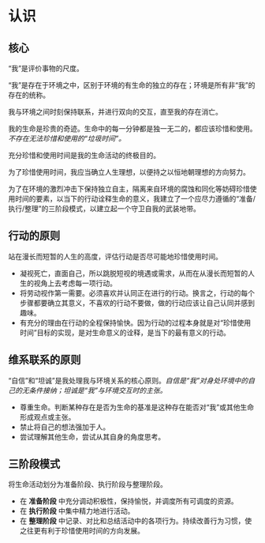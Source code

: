 # 认识

## 核心

“我”是评价事物的尺度。

“我”是存在于环境之中，区别于环境的有生命的独立的存在；环境是所有非“我”的存在的统称。

我与环境之间时刻保持联系，并进行双向的交互，直至我的存在消亡。

我的生命是珍贵的奇迹。生命中的每一分钟都是独一无二的，都应该珍惜和使用。*不存在无法珍惜和使用的“垃圾时间”。*

充分珍惜和使用时间是我的生命活动的终极目的。

为了珍惜使用时间，我应当确立人生理想，以便持之以恒地朝理想的方向努力。

为了在环境的激烈冲击下保持独立自主，隔离来自环境的腐蚀和同化等妨碍珍惜使用时间的要素，以当下的行动诠释生命的意义，我建立了一个应尽力遵循的“准备/执行/整理”的三阶段模式，以建立起一个守卫自我的武装地带。

## 行动的原则

站在漫长而短暂的人生的高度，评估行动是否尽可能地珍惜使用时间。

- 凝视死亡，直面自己，所以跳脱短视的境遇或需求，从而在从漫长而短暂的人生的视角上去考虑每一项行动。
- 将劳动视作第一需要。必须喜欢并认同正在进行的行动。换言之，行动的每个步骤都要确立其意义，不喜欢的行动不要做，做的行动应该让自己认同并感到趣味。
- 有充分的理由在行动的全程保持愉快。因为行动的过程本身就是对“珍惜使用时间”目标的实现，是对生命意义的诠释，是当下的最有意义的行动。

## 维系联系的原则

“自信”和“坦诚”是我处理我与环境关系的核心原则。*自信是“我”对身处环境中的自己的无条件接纳；坦诚是“我”与环境交互时的主张。*

- 尊重生命。判断某种存在是否为生命的基准是这种存在能否对“我”或其他生命形成观点或主张。
- 禁止将自己的想法强加于人。
- 尝试理解其他生命，尝试从其自身的角度思考。

## 三阶段模式

将生命活动划分为准备阶段、执行阶段与整理阶段。

- 在 **准备阶段** 中充分调动积极性，保持愉悦，并调度所有可调度的资源。
- 在 **执行阶段** 中集中精力地进行活动。
- 在 **整理阶段** 中记录、对比和总结活动中的各项行为。持续改善行为习惯，使之往更有利于珍惜使用时间的方向发展。
